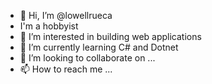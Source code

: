 - 👋 Hi, I’m @lowellrueca
- I'm a hobbyist
- 👀 I’m interested in building web applications
- 🌱 I’m currently learning C# and Dotnet
- 💞️ I’m looking to collaborate on ...
- 📫 How to reach me ...

<!---
lowellrueca/lowellrueca is a ✨ special ✨ repository because its `README.md` (this file) appears on your GitHub profile.
You can click the Preview link to take a look at your changes.
--->
